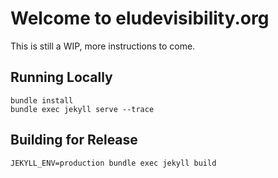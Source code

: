 # Welcome to eludevisibility.org

This is still a WIP, more instructions to come.

## Running Locally
```
bundle install
bundle exec jekyll serve --trace
```

## Building for Release
```
JEKYLL_ENV=production bundle exec jekyll build
```
